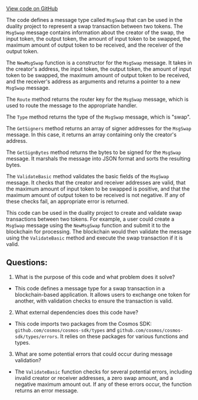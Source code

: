 [View code on GitHub](https://github.com/duality-labs/duality/dex/types/message_swap.go)

The code defines a message type called `MsgSwap` that can be used in the duality project to represent a swap transaction between two tokens. The `MsgSwap` message contains information about the creator of the swap, the input token, the output token, the amount of input token to be swapped, the maximum amount of output token to be received, and the receiver of the output token. 

The `NewMsgSwap` function is a constructor for the `MsgSwap` message. It takes in the creator's address, the input token, the output token, the amount of input token to be swapped, the maximum amount of output token to be received, and the receiver's address as arguments and returns a pointer to a new `MsgSwap` message.

The `Route` method returns the router key for the `MsgSwap` message, which is used to route the message to the appropriate handler.

The `Type` method returns the type of the `MsgSwap` message, which is "swap".

The `GetSigners` method returns an array of signer addresses for the `MsgSwap` message. In this case, it returns an array containing only the creator's address.

The `GetSignBytes` method returns the bytes to be signed for the `MsgSwap` message. It marshals the message into JSON format and sorts the resulting bytes.

The `ValidateBasic` method validates the basic fields of the `MsgSwap` message. It checks that the creator and receiver addresses are valid, that the maximum amount of input token to be swapped is positive, and that the maximum amount of output token to be received is not negative. If any of these checks fail, an appropriate error is returned.

This code can be used in the duality project to create and validate swap transactions between two tokens. For example, a user could create a `MsgSwap` message using the `NewMsgSwap` function and submit it to the blockchain for processing. The blockchain would then validate the message using the `ValidateBasic` method and execute the swap transaction if it is valid.
## Questions: 
 1. What is the purpose of this code and what problem does it solve?
- This code defines a message type for a swap transaction in a blockchain-based application. It allows users to exchange one token for another, with validation checks to ensure the transaction is valid.

2. What external dependencies does this code have?
- This code imports two packages from the Cosmos SDK: `github.com/cosmos/cosmos-sdk/types` and `github.com/cosmos/cosmos-sdk/types/errors`. It relies on these packages for various functions and types.

3. What are some potential errors that could occur during message validation?
- The `ValidateBasic` function checks for several potential errors, including invalid creator or receiver addresses, a zero swap amount, and a negative maximum amount out. If any of these errors occur, the function returns an error message.